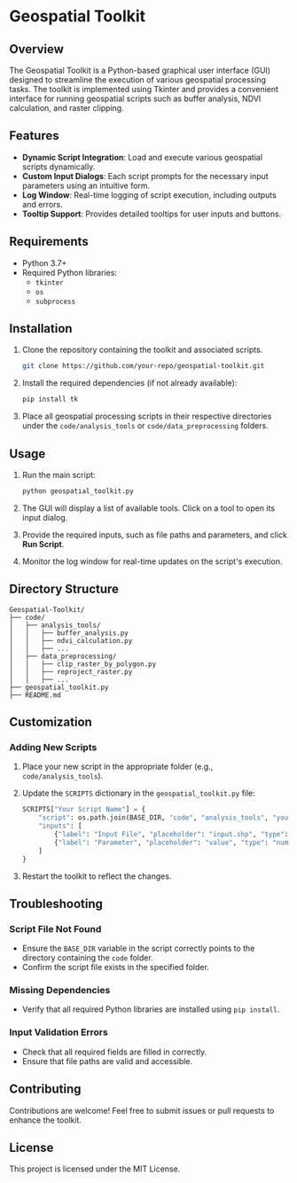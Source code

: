 # Geospatial Toolkit

## Overview
The Geospatial Toolkit is a Python-based graphical user interface (GUI) designed to streamline the execution of various geospatial processing tasks. The toolkit is implemented using Tkinter and provides a convenient interface for running geospatial scripts such as buffer analysis, NDVI calculation, and raster clipping.

## Features
- **Dynamic Script Integration**: Load and execute various geospatial scripts dynamically.
- **Custom Input Dialogs**: Each script prompts for the necessary input parameters using an intuitive form.
- **Log Window**: Real-time logging of script execution, including outputs and errors.
- **Tooltip Support**: Provides detailed tooltips for user inputs and buttons.

## Requirements
- Python 3.7+
- Required Python libraries:
  - `tkinter`
  - `os`
  - `subprocess`

## Installation
1. Clone the repository containing the toolkit and associated scripts.
   ```bash
   git clone https://github.com/your-repo/geospatial-toolkit.git
   ```

2. Install the required dependencies (if not already available):
   ```bash
   pip install tk
   ```

3. Place all geospatial processing scripts in their respective directories under the `code/analysis_tools` or `code/data_preprocessing` folders.

## Usage
1. Run the main script:
   ```bash
   python geospatial_toolkit.py
   ```

2. The GUI will display a list of available tools. Click on a tool to open its input dialog.

3. Provide the required inputs, such as file paths and parameters, and click **Run Script**.

4. Monitor the log window for real-time updates on the script's execution.

## Directory Structure
```
Geospatial-Toolkit/
├── code/
│   ├── analysis_tools/
│   │   ├── buffer_analysis.py
│   │   ├── ndvi_calculation.py
│   │   ├── ...
│   ├── data_preprocessing/
│   │   ├── clip_raster_by_polygon.py
│   │   ├── reproject_raster.py
│   │   ├── ...
├── geospatial_toolkit.py
├── README.md
```

## Customization
### Adding New Scripts
1. Place your new script in the appropriate folder (e.g., `code/analysis_tools`).
2. Update the `SCRIPTS` dictionary in the `geospatial_toolkit.py` file:
   ```python
   SCRIPTS["Your Script Name"] = {
       "script": os.path.join(BASE_DIR, "code", "analysis_tools", "your_script.py"),
       "inputs": [
           {"label": "Input File", "placeholder": "input.shp", "type": "file", "tooltip": "Select the input shapefile."},
           {"label": "Parameter", "placeholder": "value", "type": "number", "tooltip": "Provide the parameter value."}
       ]
   }
   ```

3. Restart the toolkit to reflect the changes.

## Troubleshooting
### Script File Not Found
- Ensure the `BASE_DIR` variable in the script correctly points to the directory containing the `code` folder.
- Confirm the script file exists in the specified folder.

### Missing Dependencies
- Verify that all required Python libraries are installed using `pip install`.

### Input Validation Errors
- Check that all required fields are filled in correctly.
- Ensure that file paths are valid and accessible.

## Contributing
Contributions are welcome! Feel free to submit issues or pull requests to enhance the toolkit.

## License
This project is licensed under the MIT License.

